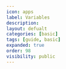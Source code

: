 ```yaml
---
icon: apps
label: Variables
description:
layout: defualt
categories: [basic]
tags: [guide, basic]
expanded: true
order: 98
visibility: public
---
```

